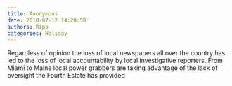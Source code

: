```yaml
---
title: Anonymous
date: 2018-07-12 14:20:58
authors: Ripp
categories: Holiday
---
```


 Regardless of opinion the loss of local newspapers all over the country has led to the loss of local accountability by local investigative reporters. From Miami to Maine local power grabbers are taking advantage of the lack of oversight the Fourth Estate has provided